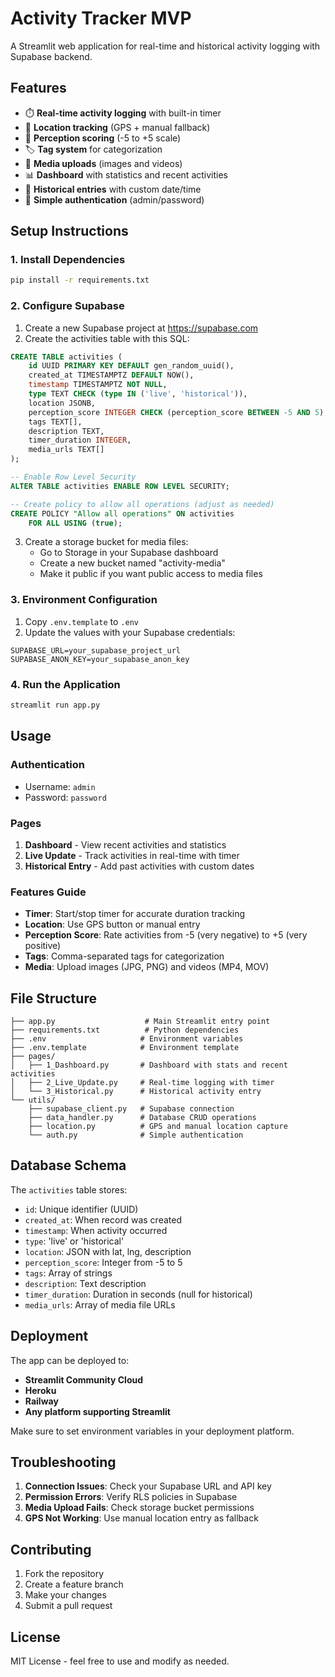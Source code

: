 # Activity Tracker MVP

A Streamlit web application for real-time and historical activity logging with Supabase backend.

## Features

- ⏱️ **Real-time activity logging** with built-in timer
- 📍 **Location tracking** (GPS + manual fallback)
- 🎯 **Perception scoring** (-5 to +5 scale)
- 🏷️ **Tag system** for categorization
- 📸 **Media uploads** (images and videos)
- 📊 **Dashboard** with statistics and recent activities
- 📅 **Historical entries** with custom date/time
- 🔐 **Simple authentication** (admin/password)

## Setup Instructions

### 1. Install Dependencies

```bash
pip install -r requirements.txt
```

### 2. Configure Supabase

1. Create a new Supabase project at https://supabase.com
2. Create the activities table with this SQL:

```sql
CREATE TABLE activities (
    id UUID PRIMARY KEY DEFAULT gen_random_uuid(),
    created_at TIMESTAMPTZ DEFAULT NOW(),
    timestamp TIMESTAMPTZ NOT NULL,
    type TEXT CHECK (type IN ('live', 'historical')),
    location JSONB,
    perception_score INTEGER CHECK (perception_score BETWEEN -5 AND 5),
    tags TEXT[],
    description TEXT,
    timer_duration INTEGER,
    media_urls TEXT[]
);

-- Enable Row Level Security
ALTER TABLE activities ENABLE ROW LEVEL SECURITY;

-- Create policy to allow all operations (adjust as needed)
CREATE POLICY "Allow all operations" ON activities
    FOR ALL USING (true);
```

3. Create a storage bucket for media files:
   - Go to Storage in your Supabase dashboard
   - Create a new bucket named "activity-media"
   - Make it public if you want public access to media files

### 3. Environment Configuration

1. Copy `.env.template` to `.env`
2. Update the values with your Supabase credentials:

```env
SUPABASE_URL=your_supabase_project_url
SUPABASE_ANON_KEY=your_supabase_anon_key
```

### 4. Run the Application

```bash
streamlit run app.py
```

## Usage

### Authentication
- Username: `admin`
- Password: `password`

### Pages

1. **Dashboard** - View recent activities and statistics
2. **Live Update** - Track activities in real-time with timer
3. **Historical Entry** - Add past activities with custom dates

### Features Guide

- **Timer**: Start/stop timer for accurate duration tracking
- **Location**: Use GPS button or manual entry
- **Perception Score**: Rate activities from -5 (very negative) to +5 (very positive)
- **Tags**: Comma-separated tags for categorization
- **Media**: Upload images (JPG, PNG) and videos (MP4, MOV)

## File Structure

```
├── app.py                    # Main Streamlit entry point
├── requirements.txt          # Python dependencies
├── .env                     # Environment variables
├── .env.template            # Environment template
├── pages/
│   ├── 1_Dashboard.py       # Dashboard with stats and recent activities
│   ├── 2_Live_Update.py     # Real-time logging with timer
│   └── 3_Historical.py      # Historical activity entry
└── utils/
    ├── supabase_client.py   # Supabase connection
    ├── data_handler.py      # Database CRUD operations
    ├── location.py          # GPS and manual location capture
    └── auth.py              # Simple authentication
```

## Database Schema

The `activities` table stores:
- `id`: Unique identifier (UUID)
- `created_at`: When record was created
- `timestamp`: When activity occurred
- `type`: 'live' or 'historical'
- `location`: JSON with lat, lng, description
- `perception_score`: Integer from -5 to 5
- `tags`: Array of strings
- `description`: Text description
- `timer_duration`: Duration in seconds (null for historical)
- `media_urls`: Array of media file URLs

## Deployment

The app can be deployed to:
- **Streamlit Community Cloud**
- **Heroku**
- **Railway**
- **Any platform supporting Streamlit**

Make sure to set environment variables in your deployment platform.

## Troubleshooting

1. **Connection Issues**: Check your Supabase URL and API key
2. **Permission Errors**: Verify RLS policies in Supabase
3. **Media Upload Fails**: Check storage bucket permissions
4. **GPS Not Working**: Use manual location entry as fallback

## Contributing

1. Fork the repository
2. Create a feature branch
3. Make your changes
4. Submit a pull request

## License

MIT License - feel free to use and modify as needed.